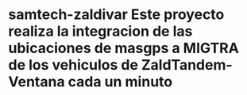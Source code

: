 # samtech-zaldivar Este proyecto realiza la integracion de las ubicaciones de masgps a MIGTRA de los vehiculos de ZaldTandem-Ventana  cada un minuto
